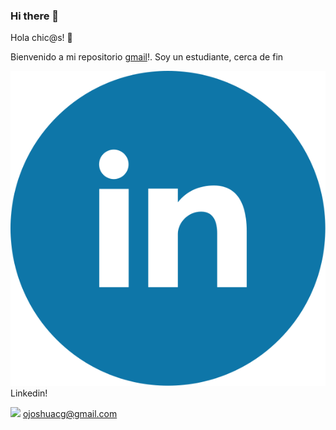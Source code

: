 ### Hi there 👋

Hola chic@s! 👋

Bienvenido a mi repositorio [gmail]!. Soy un estudiante, cerca de fin  

![](/in.svg) Linkedin!

<img src="https://www.svgrepo.com/show/353812/google-gmail.svg" style="width:14px"/> ojoshuacg@gmail.com

[gmail]: <img src="https://www.svgrepo.com/show/353812/google-gmail.svg" style="width:16px"/>




<!--
**OJoshuaCG/OJoshuaCG** is a ✨ _special_ ✨ repository because its `README.md` (this file) appears on your GitHub profile.

Here are some ideas to get you started:

- 🔭 I’m currently working on ...
- 🌱 I’m currently learning ...
- 👯 I’m looking to collaborate on ...
- 🤔 I’m looking for help with ...
- 💬 Ask me about ...
- 📫 How to reach me: ...
- 😄 Pronouns: ...
- ⚡ Fun fact: ...
-->
